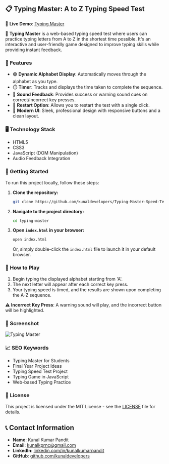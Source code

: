 ## 📋 Typing Master: A to Z Typing Speed Test

🚀 **Live Demo**: [Typing Master](https://typingmasterbykunal.blogspot.com/)

🔑 **Typing Master** is a web-based typing speed test where users can practice typing letters from A to Z in the shortest time possible. It's an interactive and user-friendly game designed to improve typing skills while providing instant feedback.

### 📜 Features

- 🟢 **Dynamic Alphabet Display**: Automatically moves through the alphabet as you type.
- ⏱️ **Timer**: Tracks and displays the time taken to complete the sequence.
- 🎵 **Sound Feedback**: Provides success or warning sound cues on correct/incorrect key presses.
- 🔄 **Restart Option**: Allows you to restart the test with a single click.
- 🎨 **Modern UI**: Sleek, professional design with responsive buttons and a clean layout.

### 🖥️ Technology Stack

- HTML5
- CSS3
- JavaScript (DOM Manipulation)
- Audio Feedback Integration

### 🚀 Getting Started

To run this project locally, follow these steps:

1. **Clone the repository:**

   ```bash
   git clone https://github.com/kunaldevelopers/Typing-Master-Speed-Test-JavaScript-Final-Year-Project
   ```

2. **Navigate to the project directory:**

   ```bash
   cd typing-master
   ```

3. **Open `index.html` in your browser:**
   ```bash
   open index.html
   ```
   Or, simply double-click the `index.html` file to launch it in your default browser.

### 🎯 How to Play

1. Begin typing the displayed alphabet starting from 'A'.
2. The next letter will appear after each correct key press.
3. Your typing speed is timed, and the results are shown upon completing the A-Z sequence.

⚠️ **Incorrect Key Press**: A warning sound will play, and the incorrect button will be highlighted.

### 🌟 Screenshot

![Typing Master](https://blogger.googleusercontent.com/img/a/AVvXsEjQuKh8o2C8pQZx7KER_KgGQvJDmFpgIIV9sc0rHECYHTpSEVWpz6jzv4mfL3dKcQw5eIRNSCmg5N8DoDeXwKgLhciC_6ASBNM2iCGAvwler9vXoRvtVQQ9izV7h3UjBuDAjv-6CqKv7gEFmFruNVwcleJHqGSxSieltHNczad7IwaWE0xY7A32ZJjNVKc)

### 📈 SEO Keywords

- Typing Master for Students
- Final Year Project Ideas
- Typing Speed Test Project
- Typing Game in JavaScript
- Web-based Typing Practice

### 📄 License

This project is licensed under the MIT License - see the [LICENSE](LICENSE) file for details.

## 📞 Contact Information

- **Name**: Kunal Kumar Pandit
- **Email**: [kunalkprnc@gmail.com](mailto:kunalkprnc@gmail.com)
- **LinkedIn**: [linkedin.com/in/kunalkumarpandit](https://www.linkedin.com/in/kunalkumarpandit/)
- **GitHub**: [github.com/kunaldevelopers](https://github.com/kunaldevelopers)
